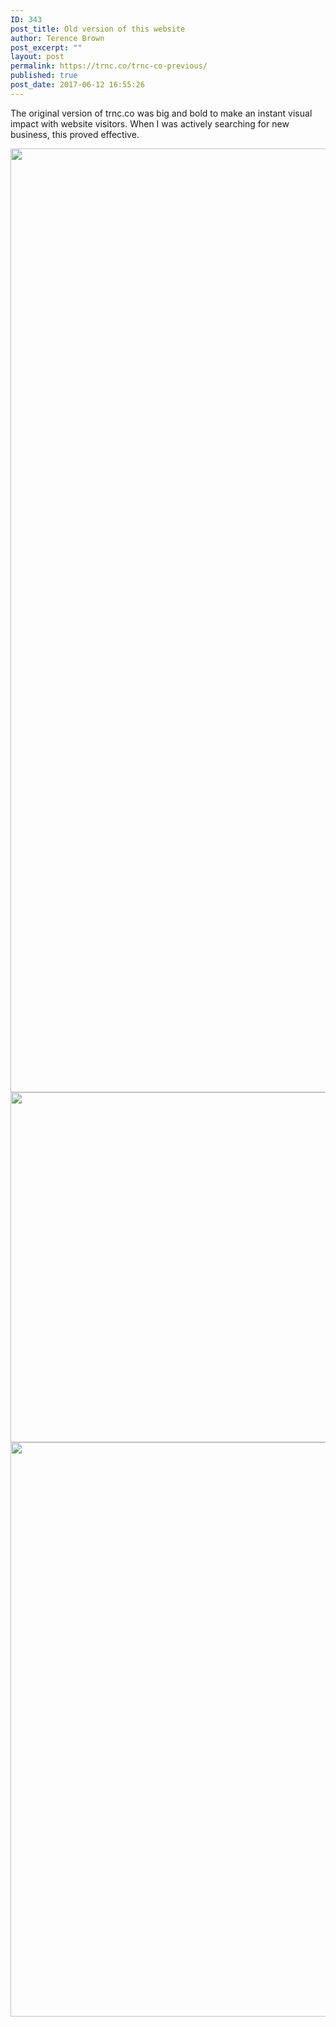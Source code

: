 ```yaml
---
ID: 343
post_title: Old version of this website
author: Terence Brown
post_excerpt: ""
layout: post
permalink: https://trnc.co/trnc-co-previous/
published: true
post_date: 2017-06-12 16:55:26
---
```

The original version of trnc.co was big and bold to make an instant visual impact with website visitors. When I was actively searching for new business, this proved effective.

<img class="aligncenter size-full wp-image-345" src="https://trnc.co/wp-content/uploads/2017/06/trnc_co_website_1.jpg" alt="" width="1496" height="1510" /> <img class="aligncenter size-full wp-image-346" src="https://trnc.co/wp-content/uploads/2017/06/trnc_co_website_2.jpg" alt="" width="1484" height="560" /> <img class="aligncenter size-full wp-image-347" src="https://trnc.co/wp-content/uploads/2017/06/trnc_co_website_3.jpg" alt="" width="1499" height="919" />